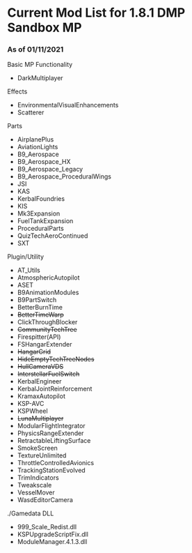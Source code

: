 # Current Mod List for 1.8.1 DMP Sandbox MP
### As of 01/11/2021
Basic MP Functionality
- DarkMultiplayer

Effects
- EnvironmentalVisualEnhancements
- Scatterer

Parts
- AirplanePlus
- AviationLights
- B9_Aerospace
- B9_Aerospace_HX
- B9_Aerospace_Legacy
- B9_Aerospace_ProceduralWings
- JSI
- KAS
- KerbalFoundries
- KIS
- Mk3Expansion
- FuelTankExpansion
- ProceduralParts
- QuizTechAeroContinued
- SXT

Plugin/Utility
- AT_Utils
- AtmosphericAutopilot
- ASET
- B9AnimationModules
- B9PartSwitch
- BetterBurnTime
- ~~BetterTimeWarp~~
- ClickThroughBlocker
- ~~CommunityTechTree~~
- Firespitter(API)
- FSHangarExtender
- ~~HangarGrid~~
- ~~HideEmptyTechTreeNodes~~
- ~~HullCameraVDS~~
- ~~InterstellarFuelSwitch~~
- KerbalEngineer
- KerbalJointReinforcement
- KramaxAutopilot
- KSP-AVC
- KSPWheel
- ~~LunaMultiplayer~~
- ModularFlightIntegrator
- PhysicsRangeExtender
- RetractableLiftingSurface
- SmokeScreen
- TextureUnlimited
- ThrottleControlledAvionics
- TrackingStationEvolved
- TrimIndicators
- Tweakscale
- VesselMover
- WasdEditorCamera

./Gamedata DLL
- 999_Scale_Redist.dll
- KSPUpgradeScriptFix.dll
- ModuleManager.4.1.3.dll